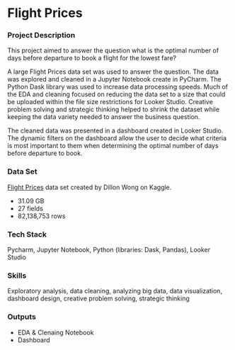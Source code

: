 # Flight Prices 
### Project Description

This project aimed to answer the question what is the optimal number of days before departure to book a flight for the lowest fare?

A large Flight Prices data set was used to answer the question. The data was explored and cleaned in a Jupyter Notebook create in PyCharm. The Python Dask library was used to increase data processing speeds. Much of the EDA and cleaning focused on reducing the data set to a size that could be uploaded within the file size restrictions for Looker Studio.  Creative problem solving and strategic thinking helped to shrink the dataset while keeping the data variety needed to answer the business question. 

The cleaned data was presented in a dashboard created in Looker Studio. The dynamic filters on the dashboard allow the user to decide what criteria is most important to them when determining the optimal number of days before departure to book. 

### Data Set
[Flight Prices](https://www.kaggle.com/datasets/dilwong/flightprices?utm_source=chatgpt.com) data set created by Dillon Wong on Kaggle.
- 31.09 GB
- 27 fields
- 82,138,753 rows 

### Tech Stack 
Pycharm, Jupyter Notebook, Python (libraries: Dask, Pandas), Looker Studio 

### Skills
Exploratory analysis, data cleaning, analyzing big data, data visualization, dashboard design, creative problem solving, strategic thinking

### Outputs
- EDA & Clenaing Notebook
- Dashboard
